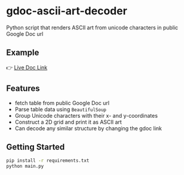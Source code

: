 # gdoc-ascii-art-decoder
 Python script that renders ASCII art from unicode characters in public Google Doc url

## Example

👉 [Live Doc Link](https://docs.google.com/document/d/e/2PACX-1vTg4yGC9sCz1szduFK3_ZHXPlq35e0AMiub-48oo93HRGB29pEehrdv9JBq-1hbypNckt7dCnf2ZvMn/pub)

## Features
- fetch table from public Google Doc url
- Parse table data using `BeautifulSoup`
- Group Unicode characters with their x- and y-coordinates
- Construct a 2D grid and print it as ASCII art
- Can decode any similar structure by changing the gdoc link

## Getting Started
```bash
pip install -r requirements.txt
python main.py
